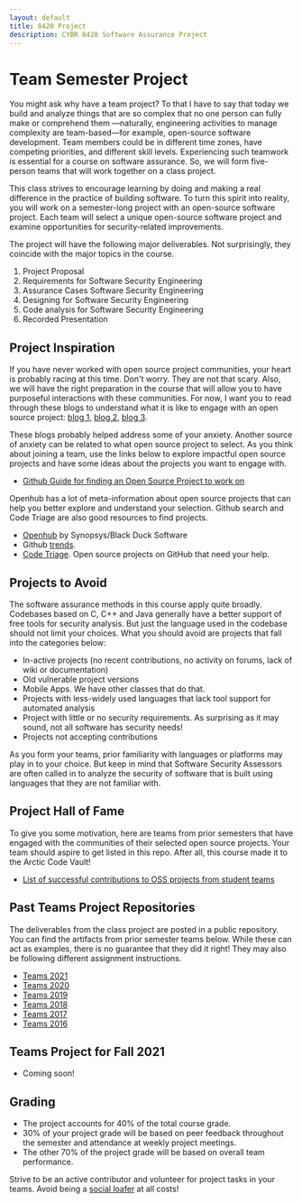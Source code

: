 ```yaml
---
layout: default
title: 8420 Project
description: CYBR 8420 Software Assurance Project
---
```


# Team Semester Project

You might ask why have a team project? To that I have to say that today we build and analyze things that are so complex that no one person can fully make or comprehend them —naturally, engineering activities to manage complexity are team-based—for example, open-source software development. Team members could be in different time zones, have competing priorities, and different skill levels. Experiencing such teamwork is essential for a course on software assurance. So, we will form five-person teams that will work together on a class project.

This class strives to encourage learning by doing and making a real difference in the practice of building software. To turn this spirit into reality, you will work on a semester-long project with an open-source software project. Each team will select a unique open-source software project and examine opportunities for security-related improvements.

The project will have the following major deliverables. Not surprisingly, they coincide with the major topics in the course.

1. Project Proposal
1. Requirements for Software Security Engineering
1. Assurance Cases Software Security Engineering
1. Designing for Software Security Engineering
1. Code analysis for Software Security Engineering
1. Recorded Presentation

## Project Inspiration
If you have never worked with open source project communities, your heart is probably racing at this time. Don't worry. They are not that scary. Also, we will have the right preparation in the course that will allow you to have purposeful interactions with these communities. For now, I want you to read through these blogs to understand what it is like to engage with an open source project: [blog 1](https://opensource.guide/how-to-contribute), [blog 2](http://blog.teamtreehouse.com/getting-involved-open-source-projects), [blog 3](http://www.firsttimersonly.com).

These blogs probably helped address some of your anxiety. Another source of anxiety can be related to what open source project to select. As you think about joining a team, use the links below to explore impactful open source projects and have some ideas about the projects you want to engage with.

* [Github Guide for finding an Open Source Project to work on](https://help.github.com/articles/where-can-i-find-open-source-projects-to-work-on/)  

Openhub has a lot of meta-information about open source projects that can help you better explore and understand your selection. Github search and Code Triage are also good resources to find projects.

* [Openhub](https://www.openhub.net) by Synopsys/Black Duck Software
* Github [trends](https://github.com/trending).
* [Code Triage](https://www.codetriage.com). Open source projects on GitHub that need your help.

## Projects to **Avoid**
The software assurance methods in this course apply quite broadly. Codebases based on C, C++ and Java generally have a better support of free tools for security analysis. But just the language used in the codebase should not limit your choices. What you should avoid are projects that fall into the categories below:
* In-active projects (no recent contributions, no activity on forums, lack of wiki or documentation)
* Old vulnerable project versions
* Mobile Apps. We have other classes that do that.
* Projects with less-widely used languages that lack tool support for automated analysis
* Project with little or no security requirements. As surprising as it may sound, not all software has security needs!
* Projects not accepting contributions

As you form your teams, prior familiarity with languages or platforms may play in to your choice. But keep in mind that Software Security Assessors are often called in to analyze the security of software that is built using languages that they are not familiar with.

## Project Hall of Fame
To give you some motivation, here are teams from prior semesters that have engaged with the communities of their selected open source projects. Your team should aspire to get listed in this repo. After all, this course made it to the Arctic Code Vault!
* [List of successful contributions to OSS projects from student teams](https://robinagandhi.github.io/swa/pages/halloffame.html)  

## Past Teams Project Repositories
The deliverables from the class project are posted in a public repository. You can find the artifacts from prior semester teams below. While these can act as examples, there is no guarantee that they did it right! They may also be following different assignment instructions.


* [Teams 2021](https://robinagandhi.github.io/swa/slides/teams-2021/teams.html)
* [Teams 2020](https://robinagandhi.github.io/swa/slides/teams-2020/teams.html)
* [Teams 2019](https://robinagandhi.github.io/swa/slides/teams-2019/teams.html)
* [Teams 2018](https://robinagandhi.github.io/swa/slides/teams-2018/teams.html)
* [Teams 2017](https://robinagandhi.github.io/swa/slides/teams-2017/teams.html)
* [Teams 2016](https://robinagandhi.github.io/swa/slides/teams-2016/teams.html)

## Teams Project for Fall 2021

* Coming soon!

## Grading
* The project accounts for 40% of the total course grade.
* 30% of your project grade will be based on peer feedback throughout the semester and attendance at weekly project meetings.
* The other 70% of the project grade will be based on overall team performance.

Strive to be an active contributor and volunteer for project tasks in your teams. Avoid being a [social loafer](https://www.verywellmind.com/what-is-social-loafing-2795883) at all costs!


<!--
1. **Project Proposal**: A markdown report that describes the following:
  * Choose an open-source software project. From here on, I will refer to it as "software."
  * Describe a fictional operational environment (e.g., home, office, enterprise, bank, government, etc.) for your software.
  	- Describe threats (at least five) in this environment. If there are none or very few, then re-evaluate your software or environment selection.
    - Develop a list of security features (at least five) in the software that users will expect from the software to counter the threats.
  * Describe the open-source project (What is it?, Contributors, Activity, Use, Popularity, Languages used, platform, documentation sources, etc.)
  * [Discuss License, procedures for making contributions, and contributor agreements](https://opensource.guide/how-to-contribute/#orienting-yourself-to-a-new-project)
  * Summary of security-related history for the software (E.g., known vulnerabilities, security-related engineering decisions, security feature additions/removal, etc.)
  * Include a link to your team GitHub repository that shows your task assignments and collaborations to finish this deliverable.
    - [Use Github Project Boards to track your tasks with To do, In progress, and Done columns in a basic kanban style](https://docs.github.com/en/github/managing-your-work-on-github/creating-a-project-board)
  	- Use Github issues to track task assignments, discussions, and related commits. [Add issues to the project board](https://docs.github.com/en/github/managing-your-work-on-github/adding-issues-and-pull-requests-to-a-project-board)
  * Include a summary of your team reflection meeting. What issues occurred? What did you plan to change moving forward?
1. **Requirements for Software Security Engineering**: A markdown report that describes the following:
  * Identify five data flows (input-processing-output) through the software protected by the security features identified in the project proposal. Develop a separate use-case diagram for each data flow.
  * Derive security requirements for the use-cases using misuse-case diagrams. Misuse-cases should exhibit multiple rounds of refinement to refine security requirements.
  * Assess the alignment of the identified security requirements with advertised features of the software—review OSS project documentation and codebase to support your observations.
  * Review OSS project documentation for security-related configuration and unsafe installation practices. Summarize your observations.
  * Include a link to your team GitHub repository that shows your task assignments and collaborations to finish this deliverable.
  * Include a summary of your team reflection meeting. What issues occurred? What did you plan to change moving forward?
1. **Assurance Cases Software Security Engineering**: A markdown report that includes the following:
  * Identify five assurance claims about critical properties of the software. Focus on the outcomes you are interested in, i.e., What are the Goals/Claims about security to be proven? Operational tasks may not focus on outcomes. Security requirements from the last assignment should help.
  * Prepare an argument in support of the claims that would be convincing in your fictional environment. Document this argument and the needed evidence using a separate assurance case for each of the five claims.
  * Assess the alignment of the planned evidence with that available (or can be made available) from the OSS project. Highlight the gaps.
  * Include a link to your team GitHub repository that shows your task assignments and collaborations to finish this deliverable.
  * Include a summary of your team reflection meeting. What issues occurred? What did you plan to change moving forward?
1. **Designing for Software Security Engineering**: A markdown report that describes the following:
  * Develop threat models for critical data-flows through the software. Misuse and assurance cases will provide starting points for examination. Include threat model diagrams and threat analysis. For details see [slides](https://robinagandhi.github.io/swa/slides/lecture-4/design-for-software-se.html#66).
  * Using threat model analysis, review OSS project for design related issues. Summarize your observations.
  * Link to your team GitHub repository that shows your internal project task assignments and collaborations to finish this task.
  * Include a summary of your team reflection meeting. What issues occurred? What did you plan to change moving forward?
1. **Code analysis for Software Security Engineering**: A markdown report that describes the following:
  * Your code review strategy
  * Findings from manual code review of critical security functions identified in misuse cases, assurance cases, and threat models.
  * Findings from automated code scanning (if available). Include links to full reports.
  * Summary of key findings from manual and automated scanning. This summary may include categorization, mappings to CWEs, CAPECs, Risk Levels, etc. If the number of raw tool findings is large, analyze a smaller sample of findings.
  * Links to any pull requests, issues, discussion, etc. from the team to the original project and any follow-up interactions.
  * Include a link to your team GitHub repository that shows your task assignments and collaborations to finish this deliverable.
  * Include a summary of your team reflection meeting. What issues occurred? What did you plan to change moving forward?
1. **Class Presentation**: 10-15 minute recorded video presentation that highlights the following:
  * Project description
  * Gaps in security requirements and design of the original project
  * Assurance claims
  * Findings from manual code review and automated software scanning
  * Any contributions to the original project (documentation, design changes, code changes, communications)-->
